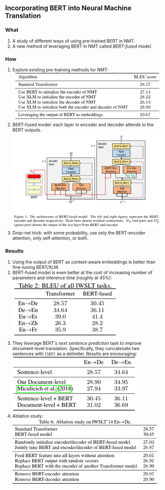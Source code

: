 ## Incorporating BERT into Neural Machine Translation

### What

1. A study of different ways of using pre-trained BERT in NMT.
2. A new method of leveraging BERT in NMT called _BERT-fused model_.

### How

1. Explore existing pre-training methods for NMT:
   ![image-20200305123742789](./_img/image-20200305123742789.png)
2. BERT-fused model: each layer in encoder and decoder attends to the BERT outputs.
   ![image-20200305124332662](./_img/image-20200305124332662.png)
3. Drop-net trick: with some probability, use only the BERT-encoder attention, only self-attention, or both.



### Results

1. Using the output of BERT as context-aware embeddings is better than fine-tuning BERT/XLM.
2. BERT-fused model is even better at the cost of increasing number of parameters and inference time (roughly at 45%):
   ![image-20200305125338109](./_img/image-20200305125338109.png)
3. They leverage BERT's _next sentence prediction_ task to improve document-level translation. Specifically, they concatenate two sentences with `[SEP]` as a delimiter. Results are encouraging:
   ![image-20200305130132228](./_img/image-20200305130132228.png)
4. Ablation study:
   ![image-20200305130344184](./_img/image-20200305130344184.png)
